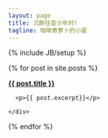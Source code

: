 ```yaml
---
layout: page
title: 沉醉往昔少年时!
tagline: 咖啡煮萝卜的小屋
---
```

{% include JB/setup %}

  {% for post in site.posts %}
   <div class="well">
      <strong><a href="{{ post.url }}">{{ post.title }}</a></strong>
      
      <p>{{ post.excerpt}}</p>
      
    </div>
  {% endfor %}




